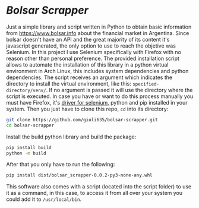 # ***Bolsar Scrapper***

Just a simple library and script written in Python to obtain basic information from <https://www.bolsar.info> about the financial market in Argentina. Since bolsar doesn't have an API and the great majority of its content it's javascript generated, the only option to use to reach the objetive was Selenium. In this project I use Selenium specifically with Firefox with no reason other than personal preference.
The provided installation script allows to automate the installation of this library in a python virtual environment in Arch Linux, this includes system dependencies and python dependencies. The script receives an argument which indicates the directory to install the virtual environment, like this: `specified-directory/venv/`. If no argument is passed it will use the directory where the script is executed.
In case you have or want to do this process manually you must have Firefox, it's [driver for selenium](https://github.com/mozilla/geckodriver), python and pip installed in your system.
Then you just have to clone this repo, `cd` into its directory:

```bash
git clone https://github.com/giuli635/bolsar-scrapper.git
cd bolsar-scrapper
```

Install the build python library and build the package:

```bash
pip install build
python -m build
```

After that you only have to run the following:

```bash
pip install dist/bolsar_scrapper-0.0.2-py3-none-any.whl
```

This software also comes with a script (located into the script folder) to use it as a command, in this case, to access it from all over your system you could add it to `/usr/local/bin`.

